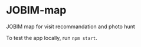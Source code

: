 # JOBIM-map
JOBIM map for visit recommandation and photo hunt

To test the app locally, run `npm start`.

